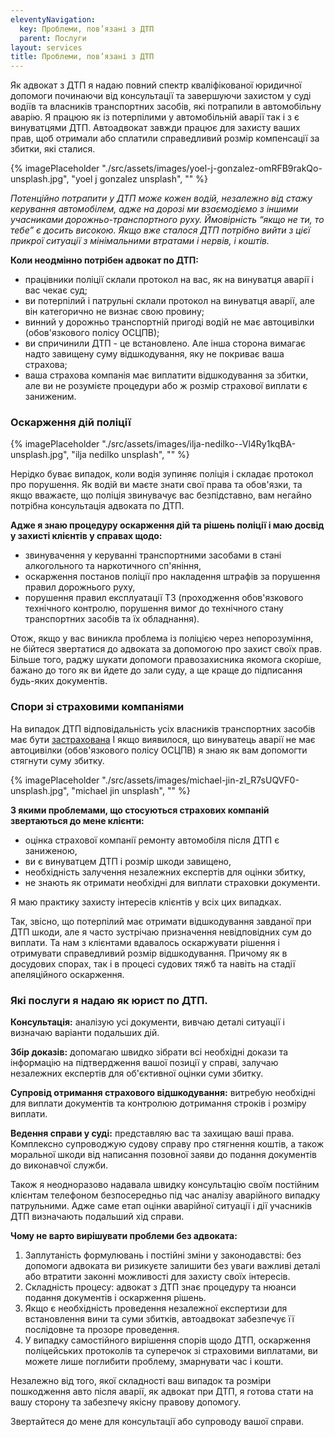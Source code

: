 ```yaml
---
eleventyNavigation:
  key: Проблеми, пов’язані з ДТП
  parent: Послуги
layout: services
title: Проблеми, пов’язані з ДТП
---
```


Як адвокат з ДТП я надаю повний спектр кваліфікованої юридичної допомоги починаючи від консультації та завершуючи захистом у суді водіїв та власників транспортних засобів, які потрапили в автомобільну аварію. Я працюю як із потерпілими у автомобільній аварії так і з є винуватцями ДТП. Автоадвокат завжди працює для захисту ваших прав, щоб отримали або сплатили справедливий розмір компенсації за збитки, які сталися.

{% imagePlaceholder "./src/assets/images/yoel-j-gonzalez-omRFB9rakQo-unsplash.jpg", "yoel j gonzalez unsplash", "" %}

_Потенційно потрапити у ДТП може кожен водій, незалежно від стажу керування автомобілем, адже на дорозі ми взаємодіємо з іншими учасниками дорожньо-транспортного руху. Ймовірність “якщо не ти, то тебе” є досить високою. Якщо вже сталося ДТП потрібно вийти з цієї прикрої ситуації з мінімальними втратами і нервів, і коштів._

**Коли неодмінно потрібен адвокат по ДТП:**

- працівники поліції склали протокол на вас, як на винуватця аварії і вас чекає суд;
- ви потерпілий і патрульні склали протокол на винуватця аварії, але він категорично не визнає свою провину;
- винний у дорожньо транспортній пригоді водій не має автоцивілки (обов'язкового полісу ОСЦПВ);
- ви спричинили ДТП - це встановлено. Але інша сторона вимагає надто завищену суму відшкодування, яку не покриває ваша страхова;
- ваша страхова компанія має виплатити відшкодування за збитки, але ви не розумієте процедури або ж розмір страхової виплати є заниженим.

### Оскарження дій поліції

{% imagePlaceholder "./src/assets/images/ilja-nedilko--Vl4Ry1kqBA-unsplash.jpg", "ilja nedilko unsplash", "" %}

Нерідко буває випадок, коли водія зупиняє поліція і складає протокол про порушення. Як водій ви маєте знати свої права та обов'язки, та якщо вважаєте, що поліція звинувачує вас безпідставно, вам негайно потрібна консультація адвоката по ДТП.

**Адже я знаю процедуру оскарження дій та рішень поліції і маю досвід у захисті клієнтів у справах щодо:**

- звинувачення у керуванні транспортними засобами в стані алкогольного та наркотичного сп'яніння,
- оскарження постанов поліції про накладення штрафів за порушення правил дорожнього руху,
- порушення правил експлуатації ТЗ (проходження обов'язкового технічного контролю, порушення вимог до технічного стану транспортних засобів та їх обладнання).

Отож, якщо у вас виникла проблема із поліцією через непорозуміння, не бійтеся звертатися до адвоката за допомогою про захист своїх прав. Більше того, раджу шукати допомоги правозахисника якомога скоріше, бажано до того як ви йдете до зали суду, а ще краще до підписання будь-яких документів.

### Спори зі страховими компаніями

На випадок ДТП відповідальність усіх власників транспортних засобів має бути [застрахована](https://zakon.rada.gov.ua/laws/show/1961-15#Text) І якщо виявилося, що винуватець аварії не має автоцивілки (обов'язкового полісу ОСЦПВ) я знаю як вам допомогти стягнути суму збитку.

{% imagePlaceholder "./src/assets/images/michael-jin-zI_R7sUQVF0-unsplash.jpg", "michael jin unsplash", "" %}

**З якими проблемами, що стосуються страхових компаній звертаються до мене клієнти:**

- оцінка страхової компанії ремонту автомобіля після ДТП є заниженою,
- ви є винуватцем ДТП і розмір шкоди завищено,
- необхідність залучення незалежних експертів для оцінки збитку,
- не знають як отримати необхідні для виплати страховки документи.

Я маю практику захисту інтересів клієнтів у всіх цих випадках.

Так, звісно, що потерпілий має отримати відшкодування завданої при ДТП шкоди, але я часто зустрічаю призначення невідповідних сум до виплати. Та нам з клієнтами вдавалось оскаржувати рішення і отримувати справедливий розмір відшкодування. Причому як в досудових спорах, так і в процесі судових тяжб та навіть на стадії апеляційного оскарження.

### Які послуги я надаю як юрист по ДТП.

**Консультація:** аналізую усі документи, вивчаю деталі ситуації і визначаю варіанти подальших дій.

**Збір доказів:** допомагаю швидко зібрати всі необхідні докази та інформацію на підтвердження вашої позиції у справі, залучаю незалежних експертів для об'єктивної оцінки суми збитку.

**Супровід отримання страхового відшкодування:** витребую необхідні для виплати документів та контролюю дотримання строків і розміру виплати.

**Ведення справи у суді:** представляю вас та захищаю ваші права. Комплексно супроводжую судову справу про стягнення коштів, а також моральної шкоди від написання позовної заяви до подання документів до виконавчої служби.

Також я неодноразово надавала швидку консультацію своїм постійним клієнтам телефоном безпосередньо під час аналізу аварійного випадку патрульними. Адже саме етап оцінки аварійної ситуації і дії учасників ДТП визначають подальший хід справи.

**Чому не варто вирішувати проблеми без адвоката:**

1. Заплутаність формулювань і постійні зміни у законодавстві: без допомоги адвоката ви ризикуєте залишити без уваги важливі деталі або втратити законні можливості для захисту своїх інтересів.
2. Складність процесу: адвокат з ДТП знає процедуру та нюанси подання документів і оскарження рішень.
3. Якщо є необхідність проведення незалежної експертизи для встановлення вини та суми збитків, автоадвокат забезпечує її послідовне та прозоре проведення.
4. У випадку самостійного вирішення спорів щодо ДТП, оскарження поліцейських протоколів та суперечок зі страховими виплатами, ви можете лише поглибити проблему, змарнувати час і кошти.

Незалежно від того, якої складності ваш випадок та розміри пошкодження авто після аварії, як адвокат при ДТП, я готова стати на вашу сторону та забезпечу якісну правову допомогу.

Звертайтеся до мене для консультації або супроводу вашої справи.
